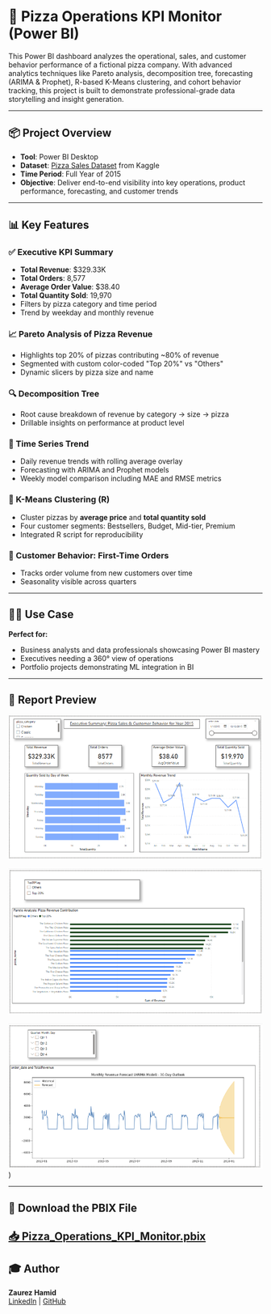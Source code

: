 # 🍕 Pizza Operations KPI Monitor (Power BI)

This Power BI dashboard analyzes the operational, sales, and customer behavior performance of a fictional pizza company. With advanced analytics techniques like Pareto analysis, decomposition tree, forecasting (ARIMA & Prophet), R-based K-Means clustering, and cohort behavior tracking, this project is built to demonstrate professional-grade data storytelling and insight generation.

---

## 📦 Project Overview
- **Tool**: Power BI Desktop  
- **Dataset**: [Pizza Sales Dataset](https://www.kaggle.com/datasets/alexveezee/dashboard-addressing-the-kpis-of-a-pizza-company) from Kaggle  
- **Time Period**: Full Year of 2015  
- **Objective**: Deliver end-to-end visibility into key operations, product performance, forecasting, and customer trends

---

## 📊 Key Features

### ✅ Executive KPI Summary
- **Total Revenue**: $329.33K  
- **Total Orders**: 8,577  
- **Average Order Value**: $38.40  
- **Total Quantity Sold**: 19,970  
- Filters by pizza category and time period  
- Trend by weekday and monthly revenue

### 📈 Pareto Analysis of Pizza Revenue
- Highlights top 20% of pizzas contributing ~80% of revenue  
- Segmented with custom color-coded "Top 20%" vs "Others"  
- Dynamic slicers by pizza size and name

### 🔍 Decomposition Tree
- Root cause breakdown of revenue by category → size → pizza  
- Drillable insights on performance at product level

### 📅 Time Series Trend
- Daily revenue trends with rolling average overlay  
- Forecasting with ARIMA and Prophet models  
- Weekly model comparison including MAE and RMSE metrics

### 🧠 K-Means Clustering (R)
- Cluster pizzas by **average price** and **total quantity sold**  
- Four customer segments: Bestsellers, Budget, Mid-tier, Premium  
- Integrated R script for reproducibility

### 👥 Customer Behavior: First-Time Orders
- Tracks order volume from new customers over time  
- Seasonality visible across quarters  

---

## 🧑‍💼 Use Case
**Perfect for:**
- Business analysts and data professionals showcasing Power BI mastery  
- Executives needing a 360° view of operations  
- Portfolio projects demonstrating ML integration in BI  

---

## 📄 Report Preview
![Executive Summary](https://github.com/Zaurezzh/Zaurez-Analytics-Portfolio/blob/main/Assets/Executive%20Summary.PNG)


![Pareto Analysis](https://github.com/Zaurezzh/Zaurez-Analytics-Portfolio/blob/main/Assets/Pareto%20Analysis.PNG)  


![Revenue Forecasting](https://github.com/Zaurezzh/Zaurez-Analytics-Portfolio/blob/main/Assets/Revenue%20Forecasting.PNG))  



---

## 🧩 Download the PBIX File  
[📥 Pizza_Operations_KPI_Monitor.pbix](https://github.com/Zaurezzh/Zaurez-Analytics-Portfolio/blob/main/Business_Dashboards/OperationsKPI/OpsKPI.pbix)
---

## 🎓 Author
**Zaurez Hamid**  
[LinkedIn](https://www.linkedin.com/in/zaurez-h/) | [GitHub](https://github.com/Zaurezzh)
